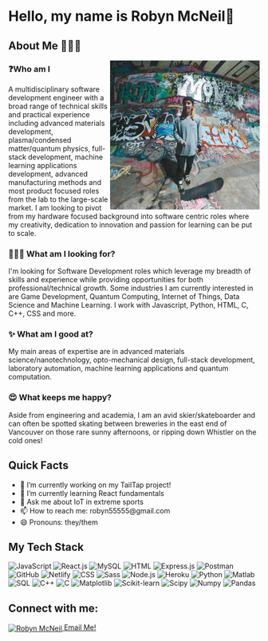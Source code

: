 
<!--
**mcneilr2/mcneilr2** is a ✨ _special_ ✨ repository because its `README.md` (this file) appears on your GitHub profile.

Here are some ideas to get you started:

- 🔭 I’m currently working on ...
- 🌱 I’m currently learning ...
- 👯 I’m looking to collaborate on ...
- 🤔 I’m looking for help with ...
- 💬 Ask me about ...
- 📫 How to reach me: ...
- 😄 Pronouns: ...
- ⚡ Fun fact: ...
-->

<h1>Hello, my name is Robyn McNeil👋 </h1>
<h2>About Me 🙋🏼‍♂️</h2>
<img align="right" src="me_at_leeside.jpg" width="300" border="none" alt="robyn-mcneil" />
<h3>❓Who am I</h3>
<p>
A multidisciplinary software development engineer with a broad range of technical skills and practical experience including advanced materials development, plasma/condensed matter/quantum physics, full-stack development, machine learning applications development, advanced manufacturing methods and most product focused roles from the lab to the large-scale market. I am looking to pivot from my hardware focused background into software centric roles where my creativity, dedication to innovation and passion for learning can be put to scale.  
</p>

<h3>🧑🏼‍💻 What am I looking for?</h3>
<p>
  I'm looking for Software Development roles which leverage my breadth of skills and experience while providing opportunities for both professional/technical growth. Some industries I am currently interested in are Game Development, Quantum Computing, Internet of Things, Data Science and Machine Learning. I work with Javascript, Python, HTML, C, C++, CSS and more.
</p>

<h3>✨ What am I good at?</h3>
<p>My main areas of expertise are in advanced materials science/nanotechnology, opto-mechanical design, full-stack development, laboratory automation, machine learning applications and quantum computation.</p>

<h3>😍 What keeps me happy?</h3>
<p>Aside from engineering and academia, I am an avid skier/skateboarder and can often be spotted skating between breweries in the east end of Vancouver on those rare sunny afternoons, or ripping down Whistler on the cold ones!
</p>
<h2>Quick Facts</h2>
<ul>
  <li>
    🔭 I’m currently working on my TailTap project!
  </li>
    <li>
🌱 I’m currently learning React fundamentals
  </li>
      <li>
💬 Ask me about IoT in extreme sports
  </li>
      <li>
📫 How to reach me: robyn55555@gmail.com
  </li>
      <li>
😄 Pronouns: they/them
  </li>
</ul>

<h2>My Tech Stack</h2>
<p align="left">
  <a><img alt="JavaScript" src="https://img.shields.io/badge/JavaScript-%23F7DF1E.svg?logo=javascript&logoColor=black"></a>
  <a><img alt="React.js" src="https://img.shields.io/badge/React-%2320232A.svg?logo=react&logoColor=%2361DAFB"></a>
  <a><img alt="MySQL" src="https://img.shields.io/badge/MySQL-%23013243.svg?logo=mysql&logoColor=white"></a>
  <a><img alt="HTML" src="https://img.shields.io/badge/HTML-%23E34F26.svg?logo=html5&logoColor=white"></a>
  <a><img alt="Express.js" src="https://img.shields.io/badge/Express.js-%23000000.svg?logo=express&logoColor=white"></a>
  <a><img alt="Postman" src="https://img.shields.io/badge/Postman-%23FF6C37.svg?logo=postman&logoColor=white"></a>
  <a><img alt="GitHub" src="https://img.shields.io/badge/GitHub-%23181717.svg?logo=github&logoColor=white"></a>
  <a><img alt="Netlify" src="https://img.shields.io/badge/Netlify-%2300C7B7.svg?logo=netlify&logoColor=white"></a>
  <a><img alt="CSS" src="https://img.shields.io/badge/CSS-%231572B6.svg?logo=css3&logoColor=white"></a>
  <a><img alt="Sass" src="https://img.shields.io/badge/Sass-%23CC6699.svg?logo=sass&logoColor=white"></a>
  <a><img alt="Node.js" src="https://img.shields.io/badge/Node.js-%23339933.svg?logo=nodedotjs&logoColor=white"></a>
  <a><img alt="Heroku" src="https://img.shields.io/badge/Heroku-%23430098.svg?logo=heroku&logoColor=white"></a>
  <a><img alt="Python" src="https://img.shields.io/badge/Python-%2314354C.svg?logo=python&logoColor=white"></a>
  <a><img alt="Matlab" src="https://img.shields.io/badge/Matlab-blue?logo=matlab&logoColor=white"></a>
  <a><img alt="SQL" src="https://img.shields.io/badge/SQL-green?logo=microsoftsqlserver&logoColor=white"></a>
  <a><img alt="C++" src="https://img.shields.io/badge/C++-%2300599C.svg?logo=cplusplus&logoColor=white"></a>
  <a><img alt="C" src="https://img.shields.io/badge/C-%2300599C.svg?logo=c&logoColor=white"></a>
  <a><img alt="Matplotlib" src="https://img.shields.io/badge/Matplotlib-orange?logo=python&logoColor=white"></a>
  <a><img alt="Scikit-learn" src="https://img.shields.io/badge/Scikit--learn-%23F7931E.svg?logo=scikitlearn&logoColor=white"></a>
  <a><img alt="Scipy" src="https://img.shields.io/badge/Scipy-blue?logo=scipy&logoColor=white"></a>
  <a><img alt="Numpy" src="https://img.shields.io/badge/Numpy-%23013243.svg?logo=numpy&logoColor=white"></a>
  <a><img alt="Pandas" src="https://img.shields.io/badge/Pandas-%23150458.svg?logo=pandas&logoColor=white"></a>
</p>


<h2>Connect with me:</h2>
<p align="left"> 
  <a href="https://www.linkedin.com/in/mcneilrobyn/" target="blank">
    <img align="center" src="https://raw.githubusercontent.com/rahuldkjain/github-profile-readme-generator/master/src/images/icons/Social/linked-in-alt.svg" alt="Robyn McNeil" height="30" width="40" />
  </a> 
  <a href="mailto:robyn55555@gmail.com" border="2ps solid white">Email Me!</a>
</p>
<!-- <p align="center"> 
  <img height="50%" width="auto" src ="https://github-readme-stats.vercel.app/api?username=mcneilr2&show_icons=true&count_private=true&theme=darcula&hide_border=true&hide=issues,contribs&bg_color=00000000"> 
</p> -->


